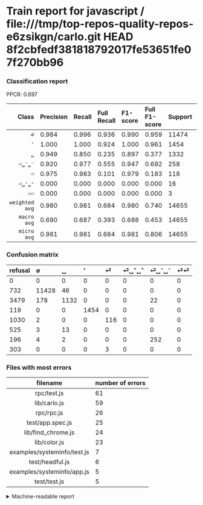 # Train report for javascript / file:///tmp/top-repos-quality-repos-e6zsikgn/carlo.git HEAD 8f2cbfedf381818792017fe53651fe07f270bb96

### Classification report

PPCR: 0.697

| Class | Precision | Recall | Full Recall | F1-score | Full F1-score | Support | Full Support | PPCR |
|------:|:----------|:-------|:------------|:---------|:---------|:--------|:-------------|:-----|
| `∅` | 0.984| 0.996| 0.936| 0.990| 0.959| 11474| 12206| 0.940 |
| `'` | 1.000| 1.000| 0.924| 1.000| 0.961| 1454| 1573| 0.924 |
| `␣` | 0.949| 0.850| 0.235| 0.897| 0.377| 1332| 4811| 0.277 |
| `⏎␣⁻␣⁻` | 0.920| 0.977| 0.555| 0.947| 0.692| 258| 454| 0.568 |
| `⏎` | 0.975| 0.983| 0.101| 0.979| 0.183| 118| 1148| 0.103 |
| `⏎␣⁺␣⁺` | 0.000| 0.000| 0.000| 0.000| 0.000| 16| 541| 0.030 |
| `⏎⏎` | 0.000| 0.000| 0.000| 0.000| 0.000| 3| 306| 0.010 |
| `weighted avg` | 0.980| 0.981| 0.684| 0.980| 0.740| 14655| 21039| 0.697 |
| `macro avg` | 0.690| 0.687| 0.393| 0.688| 0.453| 14655| 21039| 0.697 |
| `micro avg` | 0.981| 0.981| 0.684| 0.981| 0.806| 14655| 21039| 0.697 |

### Confusion matrix

|refusal|  ∅| ␣| '| ⏎| ⏎␣⁺␣⁺| ⏎␣⁻␣⁻| ⏎⏎| 
|:---|:---|:---|:---|:---|:---|:---|:---|
|0 |0 |0 |0 |0 |0 |0 |0 |
|732 |11428 |46 |0 |0 |0 |0 |0 |
|3479 |178 |1132 |0 |0 |0 |22 |0 |
|119 |0 |0 |1454 |0 |0 |0 |0 |
|1030 |2 |0 |0 |116 |0 |0 |0 |
|525 |3 |13 |0 |0 |0 |0 |0 |
|196 |4 |2 |0 |0 |0 |252 |0 |
|303 |0 |0 |0 |3 |0 |0 |0 |

### Files with most errors

| filename | number of errors|
|:----:|:-----|
| rpc/test.js | 61 |
| lib/carlo.js | 59 |
| rpc/rpc.js | 26 |
| test/app.spec.js | 25 |
| lib/find_chrome.js | 24 |
| lib/color.js | 23 |
| examples/systeminfo/test.js | 7 |
| test/headful.js | 6 |
| examples/systeminfo/app.js | 5 |
| test/test.js | 5 |

<details>
    <summary>Machine-readable report</summary>
```json
{
  "cl_report": {"\u0027": {"f1-score": 1.0, "precision": 1.0, "recall": 1.0, "support": 1454}, "macro avg": {"f1-score": 0.6875448074996022, "precision": 0.6896094961858498, "recall": 0.6865194027690389, "support": 14655}, "micro avg": {"f1-score": 0.9813715455475946, "precision": 0.9813715455475946, "recall": 0.9813715455475946, "support": 14655}, "weighted avg": {"f1-score": 0.9803110940591659, "precision": 0.9798343685341422, "recall": 0.9813715455475946, "support": 14655}, "\u2205": {"f1-score": 0.9899086144917493, "precision": 0.9839001291433491, "recall": 0.9959909360292836, "support": 11474}, "\u23ce": {"f1-score": 0.9789029535864979, "precision": 0.9747899159663865, "recall": 0.9830508474576272, "support": 118}, "\u23ce\u23ce": {"f1-score": 0.0, "precision": 0.0, "recall": 0.0, "support": 3}, "\u23ce\u2423\u207a\u2423\u207a": {"f1-score": 0.0, "precision": 0.0, "recall": 0.0, "support": 16}, "\u23ce\u2423\u207b\u2423\u207b": {"f1-score": 0.9473684210526316, "precision": 0.9197080291970803, "recall": 0.9767441860465116, "support": 258}, "\u2423": {"f1-score": 0.8966336633663367, "precision": 0.9488683989941324, "recall": 0.8498498498498499, "support": 1332}},
  "cl_report_full": {"\u0027": {"f1-score": 0.9606871489924018, "precision": 1.0, "recall": 0.9243483788938335, "support": 1573}, "macro avg": {"f1-score": 0.4532394315271256, "precision": 0.6896094961858498, "recall": 0.39314496104576435, "support": 21039}, "micro avg": {"f1-score": 0.805849722642461, "precision": 0.9813715455475946, "recall": 0.6835876229858834, "support": 21039}, "weighted avg": {"f1-score": 0.7396429923734645, "precision": 0.9356004141199381, "recall": 0.6835876229858834, "support": 21039}, "\u2205": {"f1-score": 0.9594895260484447, "precision": 0.9839001291433491, "recall": 0.9362608553170572, "support": 12206}, "\u23ce": {"f1-score": 0.18310970797158643, "precision": 0.9747899159663865, "recall": 0.10104529616724739, "support": 1148}, "\u23ce\u23ce": {"f1-score": 0.0, "precision": 0.0, "recall": 0.0, "support": 306}, "\u23ce\u2423\u207a\u2423\u207a": {"f1-score": 0.0, "precision": 0.0, "recall": 0.0, "support": 541}, "\u23ce\u2423\u207b\u2423\u207b": {"f1-score": 0.6923076923076923, "precision": 0.9197080291970803, "recall": 0.5550660792951542, "support": 454}, "\u2423": {"f1-score": 0.3770819453697535, "precision": 0.9488683989941324, "recall": 0.23529411764705882, "support": 4811}},
  "ppcr": 0.6965635248823613
}
```
</details>
